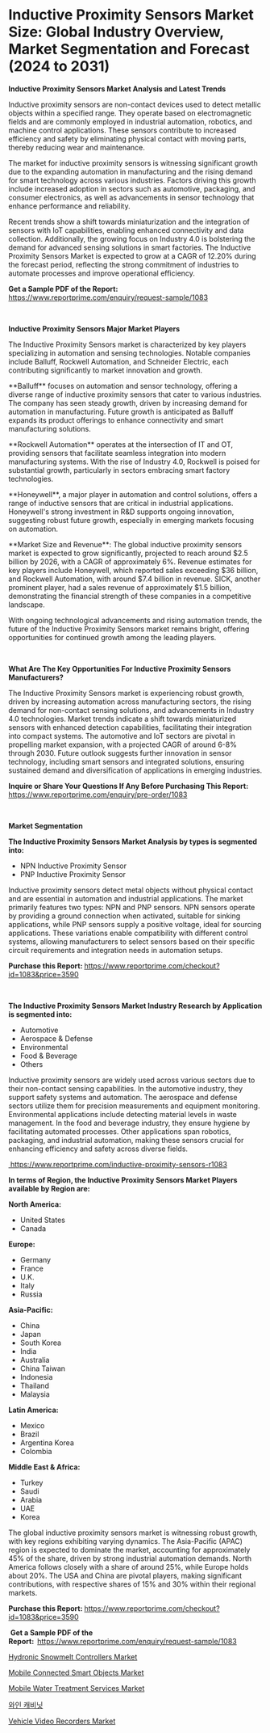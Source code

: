 <p><h1>Inductive Proximity Sensors Market Size: Global Industry Overview, Market Segmentation and Forecast (2024 to 2031)</h1></p><p><strong>Inductive Proximity Sensors Market Analysis and Latest Trends</strong></p>
<p><p>Inductive proximity sensors are non-contact devices used to detect metallic objects within a specified range. They operate based on electromagnetic fields and are commonly employed in industrial automation, robotics, and machine control applications. These sensors contribute to increased efficiency and safety by eliminating physical contact with moving parts, thereby reducing wear and maintenance.</p><p>The market for inductive proximity sensors is witnessing significant growth due to the expanding automation in manufacturing and the rising demand for smart technology across various industries. Factors driving this growth include increased adoption in sectors such as automotive, packaging, and consumer electronics, as well as advancements in sensor technology that enhance performance and reliability.</p><p>Recent trends show a shift towards miniaturization and the integration of sensors with IoT capabilities, enabling enhanced connectivity and data collection. Additionally, the growing focus on Industry 4.0 is bolstering the demand for advanced sensing solutions in smart factories. The Inductive Proximity Sensors Market is expected to grow at a CAGR of 12.20% during the forecast period, reflecting the strong commitment of industries to automate processes and improve operational efficiency.</p></p>
<p><strong>Get a Sample PDF of the Report:&nbsp;</strong> <a href="https://www.reportprime.com/enquiry/request-sample/1083">https://www.reportprime.com/enquiry/request-sample/1083</a></p>
<p>&nbsp;</p>
<p><strong>Inductive Proximity Sensors Major Market Players</strong></p>
<p><p>The Inductive Proximity Sensors market is characterized by key players specializing in automation and sensing technologies. Notable companies include Balluff, Rockwell Automation, and Schneider Electric, each contributing significantly to market innovation and growth.</p><p>**Balluff** focuses on automation and sensor technology, offering a diverse range of inductive proximity sensors that cater to various industries. The company has seen steady growth, driven by increasing demand for automation in manufacturing. Future growth is anticipated as Balluff expands its product offerings to enhance connectivity and smart manufacturing solutions.</p><p>**Rockwell Automation** operates at the intersection of IT and OT, providing sensors that facilitate seamless integration into modern manufacturing systems. With the rise of Industry 4.0, Rockwell is poised for substantial growth, particularly in sectors embracing smart factory technologies.</p><p>**Honeywell**, a major player in automation and control solutions, offers a range of inductive sensors that are critical in industrial applications. Honeywell's strong investment in R&D supports ongoing innovation, suggesting robust future growth, especially in emerging markets focusing on automation.</p><p>**Market Size and Revenue**: The global inductive proximity sensors market is expected to grow significantly, projected to reach around $2.5 billion by 2026, with a CAGR of approximately 6%. Revenue estimates for key players include Honeywell, which reported sales exceeding $36 billion, and Rockwell Automation, with around $7.4 billion in revenue. SICK, another prominent player, had a sales revenue of approximately $1.5 billion, demonstrating the financial strength of these companies in a competitive landscape.</p><p>With ongoing technological advancements and rising automation trends, the future of the Inductive Proximity Sensors market remains bright, offering opportunities for continued growth among the leading players.</p></p>
<p>&nbsp;</p>
<p><strong>What Are The Key Opportunities For Inductive Proximity Sensors Manufacturers?</strong></p>
<p><p>The Inductive Proximity Sensors market is experiencing robust growth, driven by increasing automation across manufacturing sectors, the rising demand for non-contact sensing solutions, and advancements in Industry 4.0 technologies. Market trends indicate a shift towards miniaturized sensors with enhanced detection capabilities, facilitating their integration into compact systems. The automotive and IoT sectors are pivotal in propelling market expansion, with a projected CAGR of around 6-8% through 2030. Future outlook suggests further innovation in sensor technology, including smart sensors and integrated solutions, ensuring sustained demand and diversification of applications in emerging industries.</p></p>
<p><strong>Inquire or Share Your Questions If Any Before Purchasing This Report:</strong> <a href="https://www.reportprime.com/enquiry/pre-order/1083">https://www.reportprime.com/enquiry/pre-order/1083</a></p>
<p>&nbsp;</p>
<p><strong>Market Segmentation</strong></p>
<p><strong>The Inductive Proximity Sensors Market Analysis by types is segmented into:</strong></p>
<p><ul><li>NPN Inductive Proximity Sensor</li><li>PNP Inductive Proximity Sensor</li></ul></p>
<p><p>Inductive proximity sensors detect metal objects without physical contact and are essential in automation and industrial applications. The market primarily features two types: NPN and PNP sensors. NPN sensors operate by providing a ground connection when activated, suitable for sinking applications, while PNP sensors supply a positive voltage, ideal for sourcing applications. These variations enable compatibility with different control systems, allowing manufacturers to select sensors based on their specific circuit requirements and integration needs in automation setups.</p></p>
<p><strong>Purchase this Report:&nbsp;</strong><a href="https://www.reportprime.com/checkout?id=1083&price=3590">https://www.reportprime.com/checkout?id=1083&price=3590</a></p>
<p>&nbsp;</p>
<p><strong>The Inductive Proximity Sensors Market Industry Research by Application is segmented into:</strong></p>
<p><ul><li>Automotive</li><li>Aerospace & Defense</li><li>Environmental</li><li>Food & Beverage</li><li>Others</li></ul></p>
<p><p>Inductive proximity sensors are widely used across various sectors due to their non-contact sensing capabilities. In the automotive industry, they support safety systems and automation. The aerospace and defense sectors utilize them for precision measurements and equipment monitoring. Environmental applications include detecting material levels in waste management. In the food and beverage industry, they ensure hygiene by facilitating automated processes. Other applications span robotics, packaging, and industrial automation, making these sensors crucial for enhancing efficiency and safety across diverse fields.</p></p>
<p><a href="https://www.reportprime.com/inductive-proximity-sensors-r1083">&nbsp;https://www.reportprime.com/inductive-proximity-sensors-r1083</a></p>
<p><strong>In terms of Region, the Inductive Proximity Sensors Market Players available by Region are:</strong></p>
<p>
    <p> <strong> North America: </strong>
        <ul>
            <li>United States</li>
            <li>Canada</li>
        </ul>
        </p> 
    <p> <strong> Europe: </strong>
        <ul>
            <li>Germany</li>
            <li>France</li>
            <li>U.K.</li>
            <li>Italy</li>
            <li>Russia</li>
        </ul>
        </p> 
    <p> <strong> Asia-Pacific: </strong>
        <ul>
            <li>China</li>
            <li>Japan</li>
            <li>South Korea</li>
            <li>India</li>
            <li>Australia</li>
            <li>China Taiwan</li>
            <li>Indonesia</li>
            <li>Thailand</li>
            <li>Malaysia</li>
        </ul>
        </p> 
    <p> <strong> Latin America: </strong>
        <ul>
            <li>Mexico</li>
            <li>Brazil</li>
            <li>Argentina Korea</li>
            <li>Colombia</li>
        </ul>
        </p> 
    <p> <strong> Middle East & Africa: </strong>
        <ul>
            <li>Turkey</li>
            <li>Saudi</li>
            <li>Arabia</li>
            <li>UAE</li>
            <li>Korea</li>
        </ul>
    </p>
    </p>
<p><p>The global inductive proximity sensors market is witnessing robust growth, with key regions exhibiting varying dynamics. The Asia-Pacific (APAC) region is expected to dominate the market, accounting for approximately 45% of the share, driven by strong industrial automation demands. North America follows closely with a share of around 25%, while Europe holds about 20%. The USA and China are pivotal players, making significant contributions, with respective shares of 15% and 30% within their regional markets.</p></p>
<p><strong>Purchase this Report: </strong><a href="https://www.reportprime.com/checkout?id=1083&price=3590">https://www.reportprime.com/checkout?id=1083&price=3590</a></p>
<p>&nbsp;<strong>Get a Sample PDF of the Report:&nbsp;&nbsp;</strong><a href="https://www.reportprime.com/enquiry/request-sample/1083">https://www.reportprime.com/enquiry/request-sample/1083</a></p>
<p><strong></strong></p>
<p><p><a href="https://issuu.com/reportprime-2/docs/hydronic-snowmelt-controllers-marke_c206aac1870e17">Hydronic Snowmelt Controllers Market</a></p><p><a href="https://medium.com/@nyahmertz1928/mobile-connected-smart-objects-market-outlook-and-forecast-from-2024-to-2031-51c8a224ed9d">Mobile Connected Smart Objects Market</a></p><p><a href="https://medium.com/@nyahmertz1928/what-are-the-growth-opportunities-and-challenges-in-the-mobile-water-treatment-services-market-958e31a0b9e7">Mobile Water Treatment Services Market</a></p><p><a href="https://medium.com/@abbislposival/%EC%99%80%EC%9D%B8-%EC%BA%90%EB%B9%84%EB%8B%9B-%EC%82%B0%EC%97%85-%EB%B6%84%EC%84%9D-%EB%B3%B4%EA%B3%A0%EC%84%9C-%EC%9D%91%EC%9A%A9-%EB%B6%84%EC%95%BC-%EC%A7%80%EC%97%AD-%EA%B2%BD%EC%9F%81-%EC%A0%84%EB%9E%B5%EC%97%90-%EB%94%B0%EB%A5%B8-%EC%8B%9C%EC%9E%A5-%EA%B7%9C%EB%AA%A8-%EC%A0%90%EC%9C%A0%EC%9C%A8-%EB%8F%99%ED%96%A5-2024-2031-697a1d649292">와인 캐비닛</a></p><p><a href="https://www.linkedin.com/pulse/vehicle-video-recorders-industry-forecast-market-shifts-sh0qc?trackingId=6XW9Y%2BSnRE%2ByxtBCFkwTZQ%3D%3D">Vehicle Video Recorders Market</a></p></p>